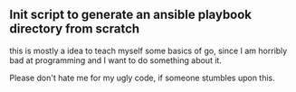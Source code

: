 Іnit script to generate an ansible playbook directory from scratch
---

this is mostly a idea to teach myself some basics of go, since I am horribly bad at programming and I want to do something about it.

Please don't hate me for my ugly code, if someone stumbles upon this.
